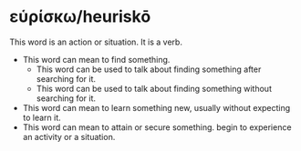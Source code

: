 # εὑρίσκω/heuriskō
This word is an action or situation. It is a verb.
* This word can mean to find something.
    * This word can be used to talk about finding something after searching for it.
    * This word can be used to talk about finding something without searching for it.
* This word can mean to learn something new, usually without expecting to learn it.
* This word can mean to attain or secure something. begin to experience an activity or a situation.
